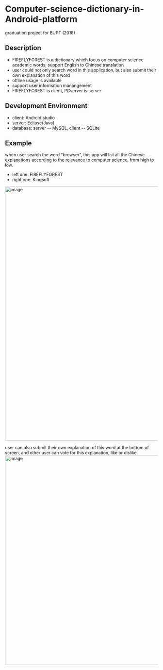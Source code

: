 # Computer-science-dictionary-in-Android-platform
graduation project for BUPT (2018)

## Description
* FIREFLYFOREST is a dictionary which focus on computer science academic words, support English to Chinese translation
* user could not only search word in this application, but also submit their own explanation of this word
* offline usage is available
* support user information manangement
* FIREFLYFOREST is client, PCserver is server

## Development Environment
* client: Android studio
* server: Eclipse(Java)
* database: server -- MySQL, client -- SQLite

## Example

when user search the word "browser", this app will list all the Chinese explanations according to the relevance to computer science, from high to low.
* left one: FIREFLYFOREST
* right one: Kingsoft

<img width="838" alt="image" src="https://user-images.githubusercontent.com/38347747/116457877-3e477b00-a864-11eb-8487-647e6971dbc1.png">

user can also submit their own explanation of this word at the bottom of screen, and other user can vote for this explanation, like or dislike. \
<img width="691" alt="image" src="https://user-images.githubusercontent.com/38347747/116458273-bca41d00-a864-11eb-8bda-da142729175b.png">



